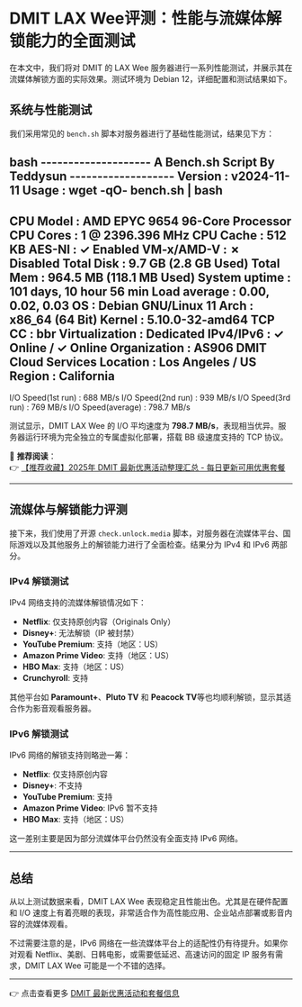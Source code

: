# DMIT LAX Wee评测：性能与流媒体解锁能力的全面测试

在本文中，我们将对 DMIT 的 LAX Wee 服务器进行一系列性能测试，并展示其在流媒体解锁方面的实际效果。测试环境为 Debian 12，详细配置和测试结果如下。

## 系统与性能测试

我们采用常见的 `bench.sh` 脚本对服务器进行了基础性能测试，结果见下方：

bash
-------------------- A Bench.sh Script By Teddysun -------------------
Version : v2024-11-11
Usage : wget -qO- bench.sh | bash
----------------------------------------------------------------------
CPU Model : AMD EPYC 9654 96-Core Processor
CPU Cores : 1 @ 2396.396 MHz
CPU Cache : 512 KB
AES-NI : ✓ Enabled
VM-x/AMD-V : ✗ Disabled
Total Disk : 9.7 GB (2.8 GB Used)
Total Mem : 964.5 MB (118.1 MB Used)
System uptime : 101 days, 10 hour 56 min
Load average : 0.00, 0.02, 0.03
OS : Debian GNU/Linux 11
Arch : x86_64 (64 Bit)
Kernel : 5.10.0-32-amd64
TCP CC : bbr
Virtualization : Dedicated
IPv4/IPv6 : ✓ Online / ✓ Online
Organization : AS906 DMIT Cloud Services
Location : Los Angeles / US
Region : California
----------------------------------------------------------------------
I/O Speed(1st run) : 688 MB/s
I/O Speed(2nd run) : 939 MB/s
I/O Speed(3rd run) : 769 MB/s
I/O Speed(average) : 798.7 MB/s


测试显示，DMIT LAX Wee 的 I/O 平均速度为 **798.7 MB/s**，表现相当优异。服务器运行环境为完全独立的专属虚拟化部署，搭载 BB 级速度支持的 TCP 协议。

📌 **推荐阅读**：  
👉 [【推荐收藏】2025年 DMIT 最新优惠活动整理汇总 - 每日更新可用优惠套餐](https://bit.ly/dmit_coupon)

---

## 流媒体与解锁能力评测

接下来，我们使用了开源 `check.unlock.media` 脚本，对服务器在流媒体平台、国际游戏以及其他服务上的解锁能力进行了全面检查。结果分为 IPv4 和 IPv6 两部分。

### IPv4 解锁测试

IPv4 网络支持的流媒体解锁情况如下：

- **Netflix**: 仅支持原创内容（Originals Only）
- **Disney+**: 无法解锁（IP 被封禁）
- **YouTube Premium**: 支持（地区：US）
- **Amazon Prime Video**: 支持（地区：US）
- **HBO Max**: 支持（地区：US）
- **Crunchyroll**: 支持

其他平台如 **Paramount+**、**Pluto TV** 和 **Peacock TV**等也均顺利解锁，显示其适合作为影音观看服务器。

### IPv6 解锁测试

IPv6 网络的解锁支持则略逊一筹：

- **Netflix**: 仅支持原创内容
- **Disney+**: 不支持
- **YouTube Premium**: 支持
- **Amazon Prime Video**: IPv6 暂不支持
- **HBO Max**: 支持（地区：US）

这一差别主要是因为部分流媒体平台仍然没有全面支持 IPv6 网络。

---

## 总结

从以上测试数据来看，DMIT LAX Wee 表现稳定且性能出色。尤其是在硬件配置和 I/O 速度上有着亮眼的表现，非常适合作为高性能应用、企业站点部署或影音内容的流媒体观看。

不过需要注意的是，IPv6 网络在一些流媒体平台上的适配性仍有待提升。如果你对观看 Netflix、美剧、日韩电影，或需要低延迟、高速访问的固定 IP 服务有需求，DMIT LAX Wee 可能是一个不错的选择。

---

👉 点击查看更多 [DMIT 最新优惠活动和套餐信息](https://bit.ly/dmit_coupon)